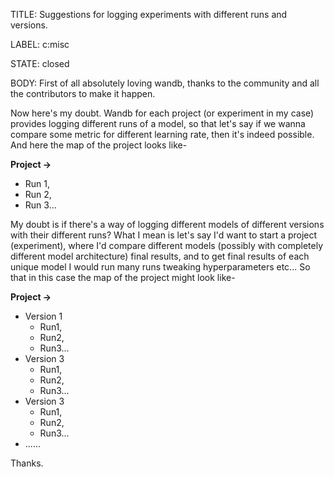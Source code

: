 TITLE:
Suggestions for logging experiments with different runs and versions.

LABEL:
c:misc

STATE:
closed

BODY:
First of all absolutely loving wandb, thanks to the community and all the contributors to make it happen.

Now here's my doubt. Wandb for each project (or experiment in my case) provides logging different runs of a model, so that let's say if we wanna compare some metric for different learning rate, then it's indeed possible. 
And here the map of the project looks like-

**Project ->**
- Run 1,
- Run 2,
- Run 3...

My doubt is if there's a way of logging different models of different versions with their different runs?
What I mean is let's say I'd want to start a project (experiment), where I'd compare different models (possibly with completely different model architecture) final results, and to get final results of each unique model I would run many runs tweaking hyperparameters etc... So that in this case the map of the project might look like-

**Project ->**
- Version 1
    - Run1,
    - Run2,
    - Run3...
- Version 3
    - Run1,
    - Run2,
    - Run3...
- Version 3
    - Run1,
    - Run2,
    - Run3...
- ......

Thanks.

